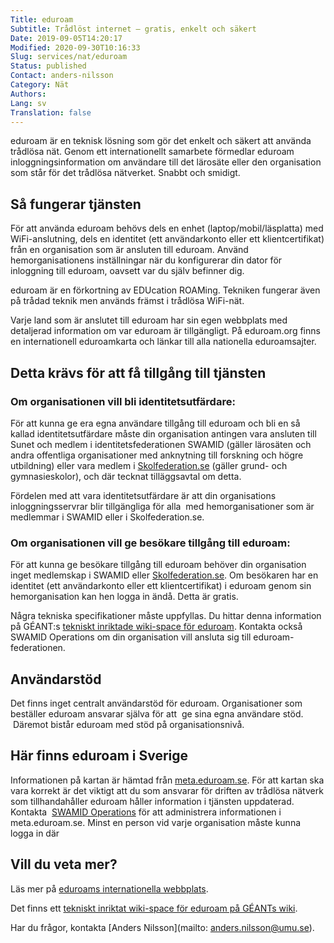 ```yaml
---
Title: eduroam
Subtitle: Trådlöst internet – gratis, enkelt och säkert 
Date: 2019-09-05T14:20:17
Modified: 2020-09-30T10:16:33
Slug: services/nat/eduroam
Status: published
Contact: anders-nilsson
Category: Nät
Authors: 
Lang: sv
Translation: false
---
```


eduroam är en teknisk lösning som gör det enkelt och säkert att använda trådlösa nät. Genom ett internationellt samarbete förmedlar eduroam inloggningsinformation om användare till det lärosäte eller den organisation som står för det trådlösa nätverket. Snabbt och smidigt.


Så fungerar tjänsten
--------------------


För att använda eduroam behövs dels en enhet (laptop/mobil/läsplatta) med WiFi-anslutning, dels en identitet (ett användarkonto eller ett klientcertifikat) från en organisation som är ansluten till eduroam. Använd hemorganisationens inställningar när du konfigurerar din dator för inloggning till eduroam, oavsett var du själv befinner dig.


eduroam är en förkortning av EDUcation ROAMing. Tekniken fungerar även på trådad teknik men används främst i trådlösa WiFi-nät.


Varje land som är anslutet till eduroam har sin egen webbplats med detaljerad information om var eduroam är tillgängligt. På eduroam.org finns en internationell eduroamkarta och länkar till alla nationella eduroamsajter.


Detta krävs för att få tillgång till tjänsten
---------------------------------------------


### Om organisationen vill bli identitetsutfärdare:


För att kunna ge era egna användare tillgång till eduroam och bli en så kallad identitetsutfärdare måste din organisation antingen vara ansluten till Sunet och medlem i identitetsfederationen SWAMID (gäller lärosäten och andra offentliga organisationer med anknytning till forskning och högre utbildning) eller vara medlem i [Skolfederation.se](https://www.skolfederation.se/eduroam/) (gäller grund- och gymnasieskolor), och där tecknat tilläggsavtal om detta.


Fördelen med att vara identitetsutfärdare är att din organisations inloggningsservrar blir tillgängliga för alla  med hemorganisationer som är medlemmar i SWAMID eller i Skolfederation.se.


### Om organisationen vill ge besökare tillgång till eduroam:


För att kunna ge besökare tillgång till eduroam behöver din organisation inget medlemskap i SWAMID eller [Skolfederation.se](https://www.skolfederation.se/eduroam/). Om besökaren har en identitet (ett användarkonto eller ett klientcertifikat) i eduroam genom sin hemorganisation kan hen logga in ändå. Detta är gratis.


Några tekniska specifikationer måste uppfyllas. Du hittar denna information på GÉANT:s [tekniskt inriktade wiki-space för eduroam](https://wiki.geant.org/display/H2eduroam/How+to+deploy+and+promote+eduroam+for+events). Kontakta också SWAMID Operations om din organisation vill ansluta sig till eduroam-federationen.


Användarstöd
------------


Det finns inget centralt användarstöd för eduroam. Organisationer som beställer eduroam ansvarar själva för att  ge sina egna användare stöd.  Däremot bistår eduroam med stöd på organisationsnivå.


Här finns eduroam i Sverige
---------------------------


Informationen på kartan är hämtad från [meta.eduroam.se](https://meta.eduroam.se/). För att kartan ska vara korrekt är det viktigt att du som ansvarar för driften av trådlösa nätverk som tillhandahåller eduroam håller information i tjänsten uppdaterad. Kontakta  [SWAMID Operations](https://wiki.sunet.se/display/SWAMID/Contact+SWAMID) för att administrera informationen i meta.eduroam.se. Minst en person vid varje organisation måste kunna logga in där


Vill du veta mer?
-----------------


Läs mer på [eduroams internationella webbplats](https://www.eduroam.org/).


Det finns ett [tekniskt inriktat wiki-space för eduroam på GÉANTs wiki](https://wiki.geant.org/display/H2eduroam/%27How+to....%27+%28deploy%2C+promote+and+support%29+eduroam).


Har du frågor, kontakta [Anders Nilsson](mailto: anders.nilsson@umu.se).



